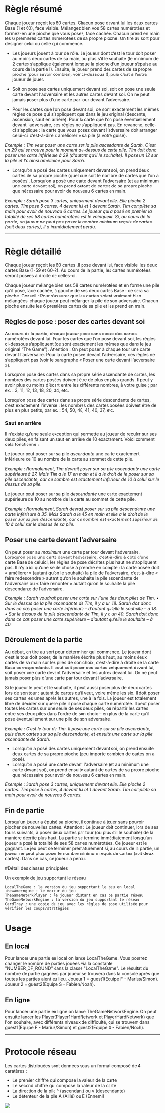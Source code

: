 # Règle résumé

Chaque joueur reçoit les 60 cartes. Chacun pose devant lui les deux cartes Base (1 et 60), face visible. Mélangez bien vos 58 cartes numérotées et formez-en une pioche que vous posez, face cachée. Chacun prend en main les 6 premières cartes numérotées de sa propre pioche. On tire au sort pour désigner celui ou celle qui commence.

* Les joueurs jouent à tour de rôle. Le joueur dont c‘est le tour doit poser au moins deux cartes de sa main, ou plus s‘il le souhaite (le minimum de 2 cartes s‘applique également lorsque la pioche d‘un joueur s‘épuise au cours de la partie !). Ensuite, le joueur prend des cartes de sa propre pioche (pour savoir combien, voir ci-dessous !), puis c‘est à l‘autre joueur de jouer. 
* Soit on pose ses cartes uniquement devant soi, soit on pose une seule carte devant l‘adversaire et les autres cartes devant soi. On ne peut jamais poser plus d‘une carte par tour devant l‘adversaire. 

* Pour les cartes que l‘on pose devant soi, ce sont exactement les mêmes règles de pose qui s‘appliquent que dans le jeu original (descente, ascension, saut en arrière). Pour la carte que l‘on pose éventuellement devant l‘adversaire, ces règles ne s‘appliquent pas. En revanche, celle-ci s‘applique : la carte que vous posez devant l‘adversaire doit arranger celui-ci, c‘est-à-dire « améliorer » sa pile (à votre guise).

*Exemple : Tim veut poser une carte sur la pile ascendante de Sarah. C‘est un 29 qui se trouve pour le moment au-dessus de cette pile. Tim doit donc poser une carte inférieure à 29 (d‘autant qu‘il le souhaite). Il pose un 12 sur la pile et l‘a ainsi améliorée pour Sarah.*

* Lorsqu‘on a posé des cartes uniquement devant soi, on prend deux cartes de sa propre pioche (quel que soit le nombre de cartes que l‘on a posées). Lorsqu‘on a posé une carte devant l‘adversaire (et au minimum une carte devant soi), on prend autant de cartes de sa propre pioche que nécessaire pour avoir de nouveau 6 cartes en main.

*Exemple : Sarah pose 3 cartes, uniquement devant elle. Elle pioche 2 cartes. Tim pose 5 cartes, 4 devant lui et 1 devant Sarah. Tim complète sa main pour avoir de nouveau 6 cartes.
Le joueur qui a posé en premier la totalité de ses 58 cartes numérotées est le vainqueur. Si, au cours de la partie, un joueur ne peut pas poser le nombre minimum requis de cartes (soit deux cartes), il a immédiatement perdu.*

----------

# Règle détaillé

Chaque joueur reçoit les 60 cartes .Il pose devant lui, face visible, les deux cartes Base (1-59 et 60-2). Au cours de la partie, les cartes numérotées seront posées à droite de celles-ci. 

Chaque joueur mélange bien ses 58 cartes numérotées et en forme une pile qu‘il pose, face cachée, à gauche de ses deux cartes Base : ce sera sa pioche. Conseil : Pour s‘assurer que les cartes soient vraiment bien mélangées, chaque joueur peut mélanger la pile de son adversaire. Chacun pioche ensuite les 6 premières cartes de sa pile et les prend en main.

## Règles de pose : poser des cartes devant soi

Au cours de la partie, chaque joueur pose sans cesse des cartes numérotées devant lui. Pour les cartes que l‘on pose devant soi, les règles ci-dessous s‘appliquent (ce sont exactement les mêmes que dans le jeu original “The Game”). Attention : On peut poser à chaque tour une carte devant l‘adversaire. Pour la carte posée devant l‘adversaire, ces règles ne s‘appliquent pas (voir le paragraphe « Poser une carte devant l‘adversaire »).

Lorsqu‘on pose des cartes dans sa propre série ascendante de cartes, les nombres des cartes posées doivent être de plus en plus grands. Il peut y avoir plus ou moins d‘écart entre les différents nombres, à votre guise ; par ex. : 3, 11, 12, 13, 18, 20, 34, etc.

Lorsqu‘on pose des cartes dans sa propre série descendante de cartes, c‘est exactement l‘inverse : les nombres des cartes posées doivent être de plus en plus petits, par ex. : 54, 50, 48, 41, 40, 37, etc.

### Saut en arrière

Il n‘existe qu‘une seule exception qui permette au joueur de reculer sur ses deux piles, en faisant un saut en arrière de 10 exactement. Voici comment cela fonctionne : 

Le joueur peut poser sur sa pile _ascendante_ une carte exactement inférieure de 10 au nombre de la carte au sommet de cette pile. 

*Exemple : Normalement, Tim devrait poser sur sa pile ascendante une carte supérieure à 27. Mais Tim a le 17 en main et il a le droit de le poser sur sa pile ascendante, car ce nombre est exactement inférieur de 10 à celui sur le dessus de sa pile.*

Le joueur peut poser sur sa pile _descendante_ une carte exactement supérieure de 10 au nombre de la carte au sommet de cette pile. 

*Exemple : Normalement, Sarah devrait poser sur sa pile descendante une carte inférieure à 35. Mais Sarah a le 45 en main et elle a le droit de le poser sur sa pile descendante, car ce nombre est exactement supérieur de 10 à celui sur le dessus de sa pile.*

## Poser une carte devant l‘adversaire
 
On peut poser au _maximum_ une carte par tour devant l‘adversaire. Lorsqu‘on pose une carte devant l‘adversaire, c‘est-à-dire à côté d‘une carte Base de celuici, les règles de pose décrites plus haut ne s‘appliquent pas. Il n‘y a ici qu‘une seule chose à prendre en compte : la carte posée doit « améliorer » (autant qu‘on le souhaite) la pile de l‘adversaire, c‘est-à-dire « faire redescendre » autant qu‘on le souhaite la pile ascendante de l‘adversaire ou « faire remonter » autant qu‘on le souhaite la pile descendante de l‘adversaire. 

*Exemple : Sarah voudrait poser une carte sur l‘une des deux piles de Tim. 
• Sur le dessus de la pile ascendante de Tim, il y a un 18. Sarah doit donc dans ce cas poser une carte inférieure – d‘autant qu‘elle le souhaite – à 18. 
• Sur le dessus de la pile descendante de Tim, il y a un 40. Sarah doit donc dans ce cas poser une carte supérieure – d‘autant qu‘elle le souhaite – à 40.*

## Déroulement de la partie 

Au début, on tire au sort pour déterminer qui commence. Le joueur dont c‘est le tour doit poser, de la manière décrite plus haut, au moins deux cartes de sa main sur les piles de son choix, c’est-à-dire à droite de la carte Base correspondante. Il peut soit poser ces cartes uniquement devant lui, soit poser une carte devant l‘adversaire et les autres devant lui. On ne peut jamais poser plus d‘une carte par tour devant l‘adversaire. 

Si le joueur le peut et le souhaite, il peut aussi poser plus de deux cartes lors de son tour : autant de cartes qu‘il veut, voire même les six. Il doit poser ses cartes les unes après les autres, une à la fois. Le joueur est totalement libre de décider sur quelle pile il pose chaque carte numérotée. Il peut poser toutes les cartes sur une seule de ses deux piles, ou répartir les cartes entre ses deux piles dans l‘ordre de son choix – en plus de la carte qu‘il pose éventuellement sur une pile de son adversaire. 

*Exemple : C‘est le tour de Tim. Il pose une carte sur sa pile ascendante, puis deux cartes sur sa pile descendante, et ensuite une carte sur la pile ascendante de Sarah.*

* Lorsqu‘on a posé des cartes uniquement devant soi, on prend ensuite deux cartes de sa propre pioche (peu importe combien de cartes on a posé). 
* Lorsqu‘on a posé une carte devant l‘adversaire (et au minimum une carte devant soi), on prend ensuite autant de cartes de sa propre pioche que nécessaire pour avoir de nouveau 6 cartes en main. 

*Exemple : Sarah pose 3 cartes, uniquement devant elle. Elle pioche 2 cartes. Tim pose 5 cartes, 4 devant lui et 1 devant Sarah. Tim complète sa main pour avoir de nouveau 6 cartes.*

## Fin de partie

Lorsqu‘un joueur a épuisé sa pioche, il continue à jouer sans pouvoir piocher de nouvelles cartes. 
Attention : Le joueur doit continuer, lors de ses tours suivants, à poser deux cartes par tour (ou plus s‘il le souhaite) de la manière décrite plus haut. La partie se termine immédiatement lorsqu‘un joueur a posé la totalité de ses 58 cartes numérotées. Ce joueur est le gagnant. Le jeu peut se terminer prématurément si, au cours de la partie, un joueur ne peut plus poser le nombre minimum requis de cartes (soit deux cartes). Dans ce cas, ce joueur a perdu.


#Détail des classes principales

Un exemple de jeu supportant le réseau

    LocalTheGame : la version du jeu supportant le jeu en local
    TheGameEngine : le moteur du jeu
    TheGameNetorkPlayer : le joueur distant en cas de partie réseau
    TheGameNetworkEngine : la version du jeu supportant le réseau
    CardTray : une copie du jeu avec les règles de pose utilisée pour vérifier les coups/stratégies
    

# Usage
## En local

Pour lancer une partie en local on lance LocalTheGame. Vous pourrez changer le nombre de parties jouées via la constante "NUMBER_OF_ROUND" dans la classe "LocalTheGame".
Le résultat du nombre de partie gagnées par joueur se trouvera dans la console après que toutes les parties aient eu lieu.
Joueur 1 = guest1(Equipe F - Marius/Simon).
Joueur 2 = guest2(Equipe S - Fabien/Noah). 


## En ligne

Pour lancer une partie en ligne on lance TheGameNetworkEngine.
On peut ensuite lancer les Player(Player1HardNetwork et PlayerHardNetwork) que l'on souhaite, avec différents niveaux de difficulté, qui se trouvent dans guest1(Equipe F - Marius/Simon) et guest2(Equipe S - Fabien/Noah). 

----------

# Protocole réseau

Les cartes distribuées sont données sous un format composé de 4 caratères :
- Le premier chiffre qui compose la valeur de la carte
- Le second chiffre qui compose la valeur de la carte
- La direction de la pile ^ (ascendant) ou v (descendante)
- Le détenteur de la pile A (Allié) ou E (Ennemi)

![](https://github.com/BladeBuru/The-game-host/blob/master/The%20Game%20Protocol.png)
